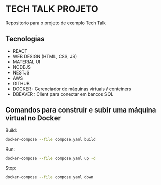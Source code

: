 # TECH TALK PROJETO

Repositorio para o projeto de exemplo Tech Talk

## Tecnologias

- REACT
- WEB DESIGN (HTML, CSS, JS)
- MATERIAL UI
- NODEJS
- NESTJS
- AWS
- GITHUB
- DOCKER : Gerenciador de máquinas virtuais / conteiners
- DBEAVER : Client para conectar em bancos SQL

## Comandos para construir e subir uma máquina virtual no Docker

Build:

```sh
docker-compose --file compose.yaml build
```

Run:

```sh
docker-compose --file compose.yaml up -d
```

Stop:

```sh
docker-compose --file compose.yaml down
```
